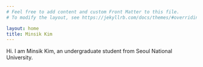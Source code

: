 ```yaml
---
# Feel free to add content and custom Front Matter to this file.
# To modify the layout, see https://jekyllrb.com/docs/themes/#overriding-theme-defaults

layout: home
title: Minsik Kim
---
```


Hi. I am Minsik Kim, an undergraduate student from Seoul National University.